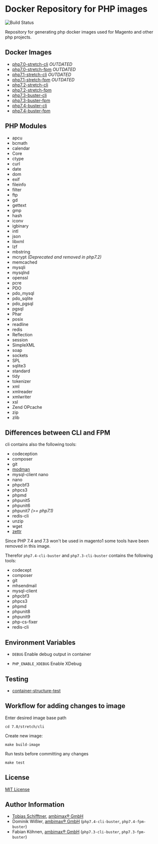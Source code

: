 # Docker Repository for PHP images

![Build Status](https://github.com/ambimax/docker-php/workflows/default/badge.svg?branch=master)

Repository for generating php docker images used for Magento and other php projects.

## Docker Images

 - [php7.0-stretch-cli](https://hub.docker.com/r/ambimax/php7.0-cli-stretch/) *OUTDATED*
 - [php7.0-stretch-fpm](https://hub.docker.com/r/ambimax/php7.0-fpm-stretch/) *OUTDATED*
 - [php7.1-stretch-cli](https://hub.docker.com/r/ambimax/php7.1-cli-stretch/) *OUTDATED*
 - [php7.1-stretch-fpm](https://hub.docker.com/r/ambimax/php7.1-fpm-stretch/) *OUTDATED*
 - [php7.2-stretch-cli](https://hub.docker.com/r/ambimax/php7.2-cli-stretch/)
 - [php7.2-stretch-fpm](https://hub.docker.com/r/ambimax/php7.2-fpm-stretch/)
 - [php7.3-buster-cli](https://hub.docker.com/r/ambimax/php7.3-fpm-buster/)
 - [php7.3-buster-fpm](https://hub.docker.com/r/ambimax/php7.3-cli-buster/) 
 - [php7.4-buster-cli](https://hub.docker.com/r/ambimax/php7.4-fpm-buster/)
 - [php7.4-buster-fpm](https://hub.docker.com/r/ambimax/php7.4-cli-buster/)

## PHP Modules

 - apcu
 - bcmath
 - calendar
 - Core
 - ctype
 - curl
 - date
 - dom
 - exif
 - fileinfo
 - filter
 - ftp
 - gd
 - gettext
 - gmp
 - hash
 - iconv
 - igbinary
 - intl
 - json
 - libxml
 - lzf
 - mbstring
 - mcrypt _(Deprecated and removed in php7.2)_
 - memcached
 - mysqli
 - mysqlnd
 - openssl
 - pcre
 - PDO
 - pdo_mysql
 - pdo_sqlite
 - pdo_pgsql
 - pgsql
 - Phar
 - posix
 - readline
 - redis
 - Reflection
 - session
 - SimpleXML
 - soap
 - sockets
 - SPL
 - sqlite3
 - standard
 - tidy
 - tokenizer
 - xml
 - xmlreader
 - xmlwriter
 - xsl
 - Zend OPcache
 - zip
 - zlib

## Differences between CLI and FPM

cli contains also the following tools:

 - codeception
 - composer
 - git
 - [modman](https://github.com/colinmollenhour/modman)
 - mysql-client nano
 - nano
 - phpcbf3
 - phpcs3
 - phpmd
 - phpunit5
 - phpunit6
 - phpunit7 _(>= php7.1)_
 - redis-cli
 - unzip
 - wget
 - [zettr](https://github.com/AOEpeople/zettr)

 Since PHP 7.4 and 7.3 won't be used in magento1 some tools have been removed in this image.

 Therefor `php7.4-cli-buster` and `php7.3-cli-buster` contains the following tools:
 * codecept
 * composer
 * git
 * mhsendmail
 * mysql-client
 * phpcbf3
 * phpcs3
 * phpmd
 * phpunit8
 * phpunit9
 * php-cs-fixer
 * redis-cli


## Environment Variables

- `DEBUG` 
   Enable debug output in container
   
- `PHP_ENABLE_XDEBUG` 
   Enable XDebug

## Testing

 - [container-structure-test](https://github.com/GoogleContainerTools/container-structure-test)

## Workflow for adding changes to image

 Enter desired image base path
 
 ```
 cd 7.0/stretch/cli
 ```

 Create new image:
 
 ```
 make build-image
 ```
 Run tests before committing any changes
 
 ``` 
 make test
 ```
 
## License

[MIT License](http://choosealicense.com/licenses/mit/)

## Author Information

 - [Tobias Schifftner](https://twitter.com/tschifftner), [ambimax® GmbH](https://www.ambimax.de)
 - Dominik Wißler, [ambimax® GmbH](https://www.ambimax.de) (`php7.4-cli-buster`, `php7.4-fpm-buster`) 
 - Fabian Köhnen, [ambimax® GmbH](https://www.ambimax.de) (`php7.3-cli-buster`, `php7.3-fpm-buster`)
 
